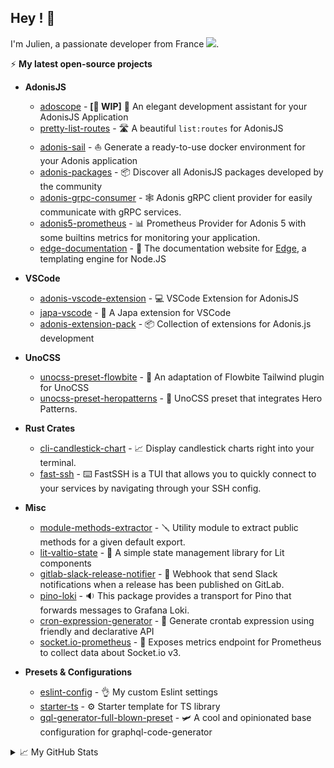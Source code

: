 ## Hey ! 🤙
<div align="">
  <p>
    I'm Julien, a passionate developer from France <img src="https://img.icons8.com/color/15/000000/france.png"/>. 
  </p>
</div>
 
⚡ **My latest open-source projects**

- **AdonisJS**
  - [adoscope](https://github.com/Julien-R44/adoscope) - **[🚧 WIP]** 🔭 An elegant development assistant for your AdonisJS Application
  - [pretty-list-routes](https://github.com/Julien-R44/pretty-list-routes) - 🛣️ A beautiful `list:routes` for AdonisJS
  - [adonis-sail](https://github.com/Julien-R44/adonis-sail) - ⛵ Generate a ready-to-use docker environment for your Adonis application
  - [adonis-packages](https://github.com/adonisjs-community/adonis-packages) - 📦 Discover all AdonisJS packages developed by the community
  - [adonis-grpc-consumer](https://github.com/Julien-R44/adonis-grpc-consumer) - 🕸️ Adonis gRPC client provider for easily communicate with gRPC services.
  - [adonis5-prometheus](https://github.com/Julien-R44/adonis5-prometheus) - 📊 Prometheus Provider for Adonis 5 with some builtins metrics for monitoring your application.
  - [edge-documentation](https://github.com/edge-js/edge.adonisjs.com) - 📰 The documentation website for [Edge](http://edge.adonisjs.com), a templating engine for Node.JS
  
- **VSCode**
  - [adonis-vscode-extension](https://github.com/Julien-R44/adonis-vscode-extension) - 💻 VSCode Extension for AdonisJS
  - [japa-vscode](https://github.com/Julien-R44/japa-vscode) - 🧪 A Japa extension for VSCode
  - [adonis-extension-pack](https://github.com/Julien-R44/adonis-extension-pack) - 📦 Collection of extensions for Adonis.js development
  
- **UnoCSS**
  - [unocss-preset-flowbite](https://github.com/Julien-R44/unocss-preset-flowbite) - 💅 An adaptation of Flowbite Tailwind plugin for UnoCSS
  - [unocss-preset-heropatterns](https://github.com/Julien-R44/unocss-preset-heropatterns) - 🏁 UnoCSS preset that integrates Hero Patterns.
  
- **Rust Crates**
  - [cli-candlestick-chart](https://github.com/Julien-R44/cli-candlestick-chart) - 📈 Display candlestick charts right into your terminal.
  - [fast-ssh](https://github.com/Julien-R44/fast-ssh) - ⌨️ FastSSH is a TUI that allows you to quickly connect to your services by navigating through your SSH config. 

- **Misc**
  - [module-methods-extractor](https://github.com/Julien-R44/module-methods-extractor) - 🪛 Utility module to extract public methods for a given default export.
  - [lit-valtio-state](https://github.com/Julien-R44/lit-valtio-state) - 🏪 A simple state management library for Lit components
  - [gitlab-slack-release-notifier](https://github.com/Julien-R44/gitlab-slack-release-notifier) - 🤖 Webhook that send Slack notifications when a release has been published on GitLab.
  - [pino-loki](https://github.com/Julien-R44/pino-loki) - 🔉 This package provides a transport for Pino that forwards messages to Grafana Loki.
  - [cron-expression-generator](https://github.com/Julien-R44/cron-expression-generator) - 🔧 Generate crontab expression using friendly and declarative API
  - [socket.io-prometheus](https://github.com/Julien-R44/socket.io-prometheus-v3) - 📡 Exposes metrics endpoint for Prometheus to collect data about Socket.io v3.
  
- **Presets & Configurations**
  - [eslint-config](https://github.com/Julien-R44/eslint-config) - 👌 My custom Eslint settings
  - [starter-ts](https://github.com/Julien-R44/starter-ts) - ⚙️ Starter template for TS library
  - [gql-generator-full-blown-preset](https://github.com/Julien-R44/gql-generator-full-blown-preset) - 🛩 A cool and opinionated base configuration for graphql-code-generator

<details>
  <summary>📈 My GitHub Stats</summary> 
  <h2>&#x1f4c8; GitHub Stats</h2>

  <a href="https://github.com/Julien-R44">
    <img align="center" src="https://github-readme-stats.vercel.app/api/top-langs/?username=julien-r44&&hide=html,makefile,c%2B%2B,c,vcl,groff,dockerfile,shell,objective-c&title_color=ffffff&text_color=c9cacc&icon_color=2bbc8a&bg_color=1d1f21&count_private=true&langs_count=3" />
  </a>
  &nbsp;&nbsp;
  <a href="https://github.com/Julien-R44">
    <img align="center" src="https://github-readme-stats.vercel.app/api?username=julien-r44&show_icons=true&line_height=27&count_private=true&title_color=ffffff&text_color=c9cacc&icon_color=2bbc8a&bg_color=1d1f21" />
  </a>
</details>

